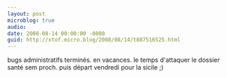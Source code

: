 ```yaml
---
layout: post
microblog: true
audio: 
date: 2008-08-14 00:00:00 -0000
guid: http://xtof.micro.blog/2008/08/14/t887516525.html
---
```

bugs administratifs terminés. en vacances. le temps d'attaquer le dossier santé sem proch. puis départ vendredi pour la sicile ;)
